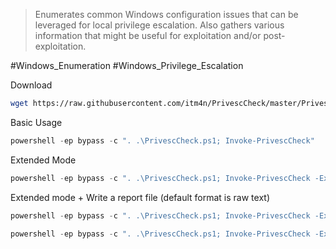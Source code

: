 > Enumerates common Windows configuration issues that can be leveraged for local privilege escalation. 
> Also gathers various information that might be useful for exploitation and/or post-exploitation.

#Windows_Enumeration #Windows_Privilege_Escalation 

Download
```bash
wget https://raw.githubusercontent.com/itm4n/PrivescCheck/master/PrivescCheck.ps1
```

Basic Usage
```powershell
powershell -ep bypass -c ". .\PrivescCheck.ps1; Invoke-PrivescCheck"
```

Extended Mode
```powershell
powershell -ep bypass -c ". .\PrivescCheck.ps1; Invoke-PrivescCheck -Extended"
```

Extended mode + Write a report file (default format is raw text)
```powershell
powershell -ep bypass -c ". .\PrivescCheck.ps1; Invoke-PrivescCheck -Extended -Report PrivescCheck_%COMPUTERNAME%"
```
```powershell
powershell -ep bypass -c ". .\PrivescCheck.ps1; Invoke-PrivescCheck -Extended -Report PrivescCheck_%COMPUTERNAME% -Format TXT,CSV,HTML,XML"
```